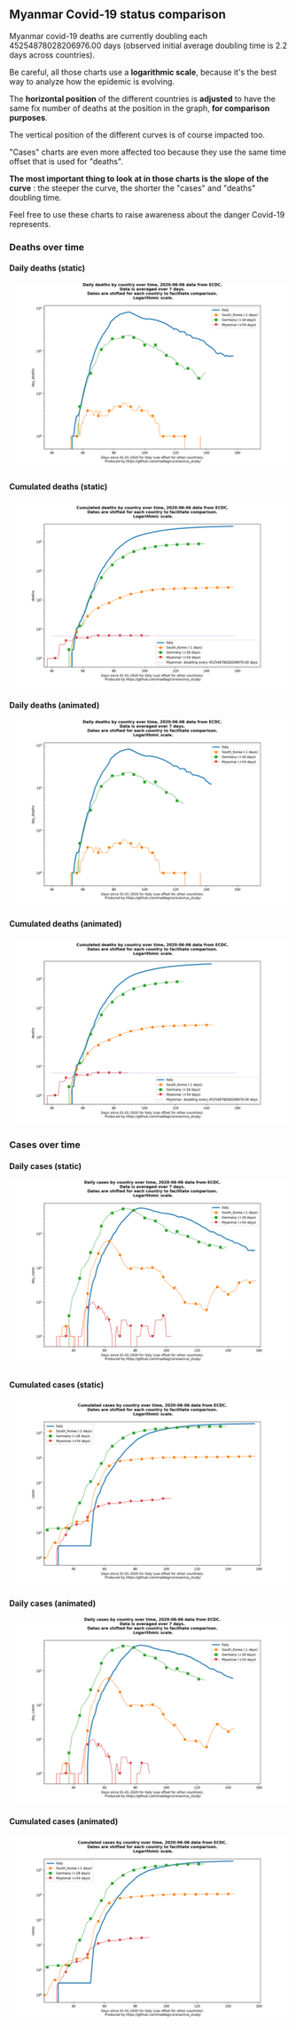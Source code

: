 ## Myanmar Covid-19 status comparison 

Myanmar covid-19 deaths are currently doubling each 45254878028206976.00 days (observed initial average doubling time is 2.2 days across countries).



Be careful, all those charts use a **logarithmic scale**, because it's the best way to analyze how the epidemic is evolving.
 
The **horizontal position** of the different countries is **adjusted** to have the same fix number of deaths at the position in the graph, **for comparison purposes**.

The vertical position of the different curves is of course impacted too.

"Cases" charts are even more affected too because they use the same time offset that is used for "deaths".

**The most important thing to look at in those charts is the slope of the curve** : the steeper the curve, the shorter the "cases" and "deaths" doubling time.

Feel free to use these charts to raise awareness about the danger Covid-19 represents. 


 
### Deaths over time
 
#### Daily deaths (static)
![Myanmar covid-19 daily deaths static chart](https://raw.githubusercontent.com/madlag/coronavirus_study/master/notebooks/graphs/2020-06-06/countries/Myanmar/2020-06-06_Myanmar_day_deaths.png "Myanmar covid-19 day_deaths static chart")   
 
#### Cumulated deaths (static)
![Myanmar covid-19 cumulated deaths static chart](https://raw.githubusercontent.com/madlag/coronavirus_study/master/notebooks/graphs/2020-06-06/countries/Myanmar/2020-06-06_Myanmar_deaths.png "Myanmar covid-19 deaths static chart")   
 
#### Daily deaths (animated)
![Myanmar covid-19 daily deaths animated chart](https://raw.githubusercontent.com/madlag/coronavirus_study/master/notebooks/graphs/2020-06-06/countries/Myanmar/2020-06-06_Myanmar_day_deaths.gif "Myanmar covid-19 day_deaths animated chart")   
 
#### Cumulated deaths (animated)
![Myanmar covid-19 cumulated deaths animated chart](https://raw.githubusercontent.com/madlag/coronavirus_study/master/notebooks/graphs/2020-06-06/countries/Myanmar/2020-06-06_Myanmar_deaths.gif "Myanmar covid-19 deaths animated chart")   

 
### Cases over time
 
#### Daily cases (static)
![Myanmar covid-19 daily cases static chart](https://raw.githubusercontent.com/madlag/coronavirus_study/master/notebooks/graphs/2020-06-06/countries/Myanmar/2020-06-06_Myanmar_day_cases.png "Myanmar covid-19 day_cases static chart")   
 
#### Cumulated cases (static)
![Myanmar covid-19 cumulated cases static chart](https://raw.githubusercontent.com/madlag/coronavirus_study/master/notebooks/graphs/2020-06-06/countries/Myanmar/2020-06-06_Myanmar_cases.png "Myanmar covid-19 cases static chart")   
 
#### Daily cases (animated)
![Myanmar covid-19 daily cases animated chart](https://raw.githubusercontent.com/madlag/coronavirus_study/master/notebooks/graphs/2020-06-06/countries/Myanmar/2020-06-06_Myanmar_day_cases.gif "Myanmar covid-19 day_cases animated chart")   
 
#### Cumulated cases (animated)
![Myanmar covid-19 cumulated cases animated chart](https://raw.githubusercontent.com/madlag/coronavirus_study/master/notebooks/graphs/2020-06-06/countries/Myanmar/2020-06-06_Myanmar_cases.gif "Myanmar covid-19 cases animated chart")   

